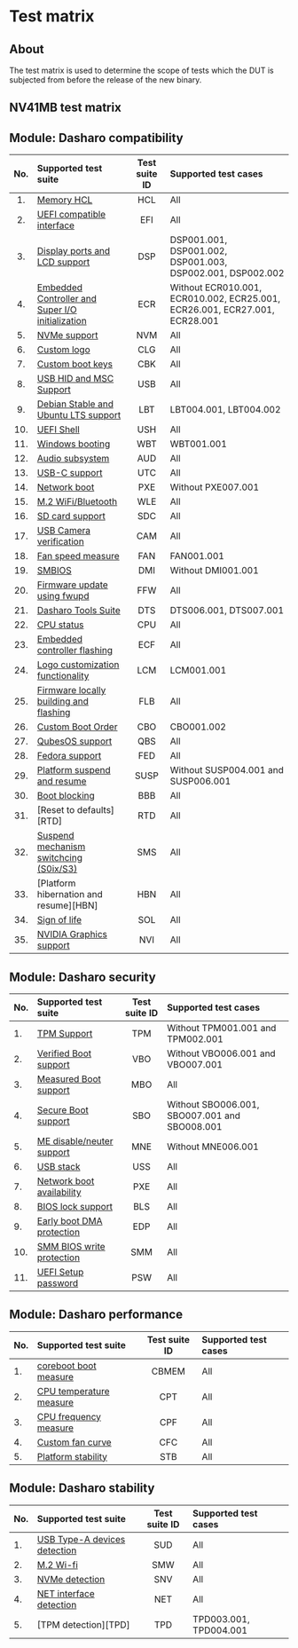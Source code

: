 # Test matrix

## About

The test matrix is used to determine the scope of tests which the DUT is
subjected from before the release of the new binary.

## NV41MB test matrix

## Module: Dasharo compatibility

| No.  | Supported test suite                                   | Test suite ID | Supported test cases                 |
|:----:|:-------------------------------------------------------|:-------------:|:-------------------------------------|
| 1.   | [Memory HCL][HCL]                                      | HCL           | All                                  |
| 2.   | [UEFI compatible interface][EFI]                       | EFI           | All                                  |
| 3.   | [Display ports and LCD support][DSP]                   | DSP           | DSP001.001, DSP001.002, DSP001.003, DSP002.001, DSP002.002 |
| 4.   | [Embedded Controller and Super I/O initialization][ECR]| ECR           | Without ECR010.001, ECR010.002, ECR25.001, ECR26.001, ECR27.001, ECR28.001 |
| 5.   | [NVMe support][NVM]                                    | NVM           | All                                  |
| 6.   | [Custom logo][CLG]                                     | CLG           | All                                  |
| 7.   | [Custom boot keys][CBK]                                | CBK           | All                                  |
| 8.   | [USB HID and MSC Support][USB]                         | USB           | All                                  |
| 9.   | [Debian Stable and Ubuntu LTS support][LBT]            | LBT           | LBT004.001, LBT004.002               |
| 10.  | [UEFI Shell][USH]                                      | USH           | All                                  |
| 11.  | [Windows booting][WBT]                                 | WBT           | WBT001.001                           |
| 12.  | [Audio subsystem][AUD]                                 | AUD           | All                                  |
| 13.  | [USB-C support][UTC]                                   | UTC           | All                                  |
| 14.  | [Network boot][PXE]                                    | PXE           | Without PXE007.001                   |
| 15.  | [M.2 WiFi/Bluetooth][WLE]                              | WLE           | All                                  |
| 16.  | [SD card support][SDC]                                 | SDC           | All                                  |
| 17.  | [USB Camera verification][CAM]                         | CAM           | All                                  |
| 18.  | [Fan speed measure][FAN]                               | FAN           | FAN001.001                           |
| 19.  | [SMBIOS][DMI]                                          | DMI           | Without DMI001.001                   |
| 20.  | [Firmware update using fwupd][FFW]                     | FFW           | All                                  |
| 21.  | [Dasharo Tools Suite][DTS]                             | DTS           | DTS006.001, DTS007.001               |
| 22.  | [CPU status][CPU]                                      | CPU           | All                                  |
| 23.  | [Embedded controller flashing][ECF]                    | ECF           | All                                  |
| 24.  | [Logo customization functionality][LCM]                | LCM           | LCM001.001                           |
| 25.  | [Firmware locally building and flashing][FLB]          | FLB           | All                                  |
| 26.  | [Custom Boot Order][CBO]                               | CBO           | CBO001.002                           |
| 27.  | [QubesOS support][QBS]                                 | QBS           | All                                  |
| 28.  | [Fedora support][FED]                                  | FED           | All                                  |
| 29.  | [Platform suspend and resume][SUSP]                    | SUSP          | Without SUSP004.001 and SUSP006.001  |
| 30.  | [Boot blocking][BBB]                                   | BBB           | All                                  |
| 31.  | [Reset to defaults][RTD]                               | RTD           | All                                  |
| 32.  | [Suspend mechanism switchcing (S0ix/S3)][SMS]           | SMS           | All                                 |
| 33.  | [Platform hibernation and resume][HBN]                 | HBN           | All                                  |
| 34.  | [Sign of life][SOL]                                    | SOL           | All                                  |
| 35.  | [NVIDIA Graphics support][NVI]                         | NVI           | All                                  |

[HCL]: ../../unified-test-documentation/dasharo-compatibility/301-memory-hcl.md
[EFI]: ../../unified-test-documentation/dasharo-compatibility/30M-uefi-compatible-interface.md
[DSP]: ../../unified-test-documentation/dasharo-compatibility/31E-display-ports-and-lcd.md
[ECR]: ../../unified-test-documentation/dasharo-compatibility/31G-ec-and-superio.md
[NVM]: ../../unified-test-documentation/dasharo-compatibility/312-nvme-support.md
[CLG]: ../../unified-test-documentation/dasharo-compatibility/304-custom-logo.md
[CBK]: ../../unified-test-documentation/dasharo-compatibility/303-custom-boot-menu-key.md
[USB]: ../../unified-test-documentation/dasharo-compatibility/306-usb-hid-and-msc-support.md
[LBT]: ../../unified-test-documentation/dasharo-compatibility/308-debian-stable-and-ubuntu-lts-support.md
[USH]: ../../unified-test-documentation/dasharo-compatibility/30P-uefi-shell.md
[WBT]: ../../unified-test-documentation/dasharo-compatibility/31A-windows-booting.md
[AUD]: ../../unified-test-documentation/dasharo-compatibility/31F-audio-subsystem.md
[UTC]: ../../unified-test-documentation/dasharo-compatibility/31H-usb-type-c.md
[WLE]: ../../unified-test-documentation/dasharo-compatibility/318-m2-wifi-bluetooth.md
[SDC]: ../../unified-test-documentation/dasharo-compatibility/316-sdcard-reader.md
[CAM]: ../../unified-test-documentation/dasharo-compatibility/317-usb-camera.md
[FAN]: ../../unified-test-documentation/dasharo-compatibility/S30-fan-speed.md
[DMI]: ../../unified-test-documentation/dasharo-compatibility/31L-smbios.md
[FFW]: ../../unified-test-documentation/dasharo-compatibility/320-fwupd-firmware-update.md
[DTS]: ../../unified-test-documentation/dasharo-compatibility/326-dasharo-tools-suite.md
[ECF]: ../../unified-test-documentation/dasharo-compatibility/327-embedded_controller_flashing.md
[PXE]: ../../unified-test-documentation/dasharo-compatibility/315-network-boot.md
[CPU]: ../../unified-test-documentation/dasharo-compatibility/31T-cpu-status.md
[FLB]: ../../unified-test-documentation/dasharo-compatibility/326b-firmware-building-locally.md
[LCM]: ../../unified-test-documentation/dasharo-compatibility/328-logo-customization-functionality.md
[CBO]: ../../unified-test-documentation/dasharo-compatibility/325-custom-boot-order.md
[QBS]: ../../unified-test-documentation/dasharo-compatibility/309-qubesos-support.md
[FED]: ../../unified-test-documentation/dasharo-compatibility/310-fedora-support.md
[SUSP]: ../../unified-test-documentation/dasharo-compatibility/31M-platform-suspend-and-resume.md
[BBB]: ../../unified-test-documentation/dasharo-compatibility/359-boot-blocking.md
[SMS]: ../../unified-test-documentation/dasharo-compatibility/358-suspend-mechanism-switching-S0ix-S3.md
[SOL]: ../../unified-test-documentation/dasharo-compatibility/347-sign-of-life.md
[NVI]: ../../unified-test-documentation/dasharo-compatibility/319-nvidia-graphics.md

## Module: Dasharo security

| No.  | Supported test suite                         | Test suite ID | Supported test cases                 |
|:-----|:---------------------------------------------|:-------------:|:-------------------------------------|
| 1.   | [TPM Support][TPM]                           | TPM           | Without TPM001.001 and TPM002.001    |
| 2.   | [Verified Boot support][VBO]                 | VBO           | Without VBO006.001 and VBO007.001    |
| 3.   | [Measured Boot support][MBO]                 | MBO           | All                                  |
| 4.   | [Secure Boot support][SBO]                   | SBO           | Without SBO006.001, SBO007.001 and SBO008.001 |
| 5.   | [ME disable/neuter support][MNE]             | MNE           | Without MNE006.001                   |
| 6.   | [USB stack][USS]                             | USS           | All                                  |
| 7.   | [Network boot availability][PXE]             | PXE           | All                                  |
| 8.   | [BIOS lock support][BLS]                     | BLS           | All                                  |
| 9.   | [Early boot DMA protection][EDP]             | EDP           | All                                  |
| 10.  | [SMM BIOS write protection][SMM]             | SMM           | All                                  |
| 11.  | [UEFI Setup password][PSW]                   | PSW           | All                                  |

[TPM]: ../../unified-test-documentation/dasharo-security/200-tpm-support.md
[VBO]: ../../unified-test-documentation/dasharo-security/201-verified-boot.md
[MBO]: ../../unified-test-documentation/dasharo-security/203-measured-boot.md
[SBO]: ../../unified-test-documentation/dasharo-security/206-secure-boot.md
[BLS]: ../../unified-test-documentation/dasharo-security/20J-bios-lock-support.md
[MNE]: ../../unified-test-documentation/dasharo-security/20F-me-neuter.md
[USS]: ../../unified-test-documentation/dasharo-security/20S-usb-stack.md
[PXE]: ../../unified-test-documentation/dasharo-security/20T-network-boot.md
[BLS]: ../../unified-test-documentation/dasharo-security/20J-bios-lock-support.md
[EDP]: ../../unified-test-documentation/dasharo-security/20L-early-boot-dma-protection.md
[SMM]: ../../unified-test-documentation/dasharo-security/20O-SMM-bios-write-protection.md
[PSW]: ../../unified-test-documentation/dasharo-security/20R-uefi-setup-password.md

## Module: Dasharo performance

| No.  | Supported test suite                              | Test suite ID | Supported test cases                 |
|:-----|:--------------------------------------------------|:-------------:|:-------------------------------------|
| 1.   | [coreboot boot measure][CBMEM]                    | CBMEM         | All                                  |
| 2.   | [CPU temperature measure][CPT]                    | CPT           | All                                  |
| 3.   | [CPU frequency measure][CPF]                      | CPF           | All                                  |
| 4.   | [Custom fan curve][CFC]                           | CFC           | All                                  |
| 5.   | [Platform stability][STB]                         | STB           | All                                  |

[CBMEM]: ../../unified-test-documentation/dasharo-performance/400-coreboot-boot-measure.md
[CPT]: ../../unified-test-documentation/dasharo-performance/401-cpu-temperature.md
[CPF]: ../../unified-test-documentation/dasharo-performance/402-cpu-frequency.md
[CFC]: ../../unified-test-documentation/dasharo-performance/406-custom-fan-curve.md
[STB]: ../../unified-test-documentation/dasharo-performance/404-platform-stability.md

## Module: Dasharo stability

| No.  | Supported test suite                              | Test suite ID | Supported test cases                 |
|:-----|:--------------------------------------------------|:-------------:|:-------------------------------------|
| 1.   | [USB Type-A devices detection][SUD]               | SUD           | All                                  |
| 2.   | [M.2 Wi-fi][SMW]                                  | SMW           | All                                  |
| 3.   | [NVMe detection][SNV]                             | SNV           | All                                  |
| 4.   | [NET interface detection][NET]                    | NET           | All                                  |
| 5.   | [TPM detection][TPD]                              | TPD           | TPD003.001, TPD004.001               |

[SUD]: ../../unified-test-documentation/dasharo-stability/C01-usb-type-a-devices-detection.md
[SMW]: ../../unified-test-documentation/dasharo-stability/C02-m2-wi-fi.md
[SNV]: ../../unified-test-documentation/dasharo-stability/C03-nvme-detection.md
[NET]: ../../unified-test-documentation/dasharo-stability/01-net-controller-after-coldboot-warmboot-reboot-suspend.md
